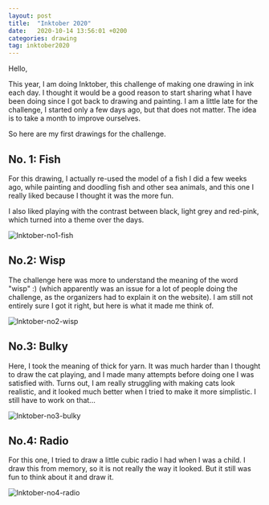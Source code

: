 ```yaml
---
layout: post
title:  "Inktober 2020"
date:   2020-10-14 13:56:01 +0200
categories: drawing
tag: inktober2020
---
```

Hello,

This year, I am doing Inktober, this challenge of making one drawing in ink each day. I thought it would be a good reason to start sharing what I have been doing since I got back to drawing and painting.
I am a little late for the challenge, I started only a few days ago, but that does not matter. The idea is to take a month to improve ourselves.

So here are my first drawings for the challenge.


## No. 1: Fish
For this drawing, I actually re-used the model of a fish I did a few weeks ago, while painting and doodling fish and other sea animals, and this one I really liked because I thought it was the more fun. 

I also liked playing with the contrast between black, light grey and red-pink, which turned into a theme over the days.

![Inktober-no1-fish]({{site.url}}/assets/inktober2020_1-fish.png)


## No.2: Wisp
The challenge here was more to understand the meaning of the word "wisp" :) (which apparently was an issue for a lot of people doing the challenge, as the organizers had to explain it on the website). I am still not entirely sure I got it right, but here is what it made me think of.

![Inktober-no2-wisp]({{site.url}}/assets/inktober2020_2-wisp.png)


## No.3: Bulky
Here, I took the meaning of thick for yarn. It was much harder than I thought to draw the cat playing, and I made many attempts before doing one I was satisfied with. Turns out, I am really struggling with making cats look realistic, and it looked much better when I tried to make it more simplistic. I still have to work on that...

![Inktober-no3-bulky]({{site.url}}/assets/inktober2020_3-bulky.png)


## No.4: Radio
For this one, I tried to draw a little cubic radio I had when I was a child. I draw this from memory, so it is not really the way it looked. But it still was fun to think about it and draw it.

![Inktober-no4-radio]({{site.url}}/assets/inktober2020_4-radio.png)

